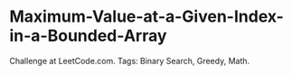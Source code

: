 # Maximum-Value-at-a-Given-Index-in-a-Bounded-Array
Challenge at LeetCode.com. Tags: Binary Search, Greedy, Math.
